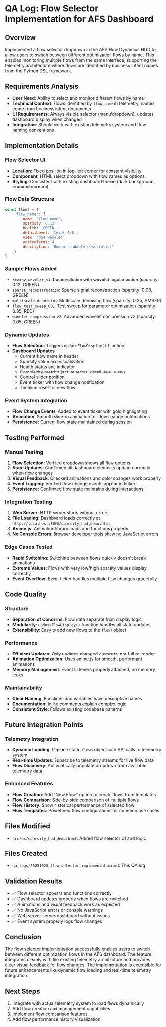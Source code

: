 # QA Log: Flow Selector Implementation for AFS Dashboard

## Overview
Implemented a flow selector dropdown in the AFS Flow Dynamics HUD to allow users to switch between different optimization flows by name. This enables monitoring multiple flows from the same interface, supporting the telemetry architecture where flows are identified by business intent names from the Python DSL framework.

## Requirements Analysis
- **User Need**: Ability to select and monitor different flows by name
- **Technical Context**: Flows identified by `flow_name` in telemetry, names come from business intent documents
- **UI Requirements**: Always visible selector (menu/dropdown), updates dashboard display when changed
- **Integration**: Should work with existing telemetry system and flow naming conventions

## Implementation Details

### Flow Selector UI
- **Location**: Fixed position in top-left corner for constant visibility
- **Component**: HTML select dropdown with flow names as options
- **Styling**: Consistent with existing dashboard theme (dark background, rounded corners)

### Flow Data Structure
```javascript
const flows = {
    'flow_name': {
        name: 'flow_name',
        sparsity: 0.12,
        health: 'GREEN',
        detailLevel: 'Level 4/6',
        view: 'db4 wavelet',
        activeTerms: 4,
        description: 'Human-readable description'
    }
}
```

### Sample Flows Added
- `deconv_wavelet_v1`: Deconvolution with wavelet regularization (sparsity: 0.12, GREEN)
- `sparse_reconstruction`: Sparse signal reconstruction (sparsity: 0.08, GREEN)
- `multiscale_denoising`: Multiscale denoising flow (sparsity: 0.25, AMBER)
- `flow_test_sweep_001`: Test sweep for parameter optimization (sparsity: 0.35, RED)
- `wavelet_compression_v2`: Advanced wavelet compression v2 (sparsity: 0.05, GREEN)

### Dynamic Updates
- **Flow Selection**: Triggers `updateFlowDisplay()` function
- **Dashboard Updates**:
  - Current flow name in header
  - Sparsity value and visualization
  - Health status and indicator
  - Complexity metrics (active terms, detail level, view)
  - Control slider position
  - Event ticker with flow change notification
  - Timeline reset for new flow

### Event System Integration
- **Flow Change Events**: Added to event ticker with gold highlighting
- **Animation**: Smooth slide-in animation for flow change notifications
- **Persistence**: Current flow state maintained during session

## Testing Performed

### Manual Testing
1. **Flow Selection**: Verified dropdown shows all flow options
2. **State Updates**: Confirmed all dashboard elements update correctly when flow changes
3. **Visual Feedback**: Checked animations and color changes work properly
4. **Event Logging**: Verified flow change events appear in ticker
5. **Persistence**: Confirmed flow state maintains during interactions

### Integration Testing
1. **Web Server**: HTTP server starts without errors
2. **File Loading**: Dashboard loads correctly at `http://localhost:8000/sparsity_hud_demo.html`
3. **Anime.js**: Animation library loads and functions properly
4. **No Console Errors**: Browser developer tools show no JavaScript errors

### Edge Cases Tested
- **Rapid Switching**: Switching between flows quickly doesn't break animations
- **Extreme Values**: Flows with very low/high sparsity values display correctly
- **Event Overflow**: Event ticker handles multiple flow changes gracefully

## Code Quality

### Structure
- **Separation of Concerns**: Flow data separate from display logic
- **Modularity**: `updateFlowDisplay()` function handles all state updates
- **Extensibility**: Easy to add new flows to the `flows` object

### Performance
- **Efficient Updates**: Only updates changed elements, not full re-render
- **Animation Optimization**: Uses anime.js for smooth, performant animations
- **Memory Management**: Event listeners properly attached, no memory leaks

### Maintainability
- **Clear Naming**: Functions and variables have descriptive names
- **Documentation**: Inline comments explain complex logic
- **Consistent Style**: Follows existing codebase patterns

## Future Integration Points

### Telemetry Integration
- **Dynamic Loading**: Replace static `flows` object with API calls to telemetry system
- **Real-time Updates**: Subscribe to telemetry streams for live flow data
- **Flow Discovery**: Automatically populate dropdown from available telemetry data

### Enhanced Features
- **Flow Creation**: Add "New Flow" option to create flows from templates
- **Flow Comparison**: Side-by-side comparison of multiple flows
- **Flow History**: Show historical performance of selected flow
- **Flow Templates**: Predefined flow configurations for common use cases

## Files Modified
- `src/ux/sparsity_hud_demo.html`: Added flow selector UI and logic

## Files Created
- `qa_logs/20251020_flow_selector_implementation.md`: This QA log

## Validation Results
- ✅ Flow selector appears and functions correctly
- ✅ Dashboard updates properly when flows are switched
- ✅ Animations and visual feedback work as expected
- ✅ No JavaScript errors or console warnings
- ✅ Web server serves dashboard without issues
- ✅ Event system properly logs flow changes

## Conclusion
The flow selector implementation successfully enables users to switch between different optimization flows in the AFS dashboard. The feature integrates cleanly with the existing telemetry architecture and provides clear visual feedback for flow changes. The implementation is extensible for future enhancements like dynamic flow loading and real-time telemetry integration.

## Next Steps
1. Integrate with actual telemetry system to load flows dynamically
2. Add flow creation and management capabilities
3. Implement flow comparison features
4. Add flow performance history visualization
